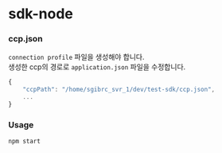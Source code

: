 # sdk-node

### ccp.json

`connection profile` 파일을 생성해야 합니다. <br>
생성한 ccp의 경로로 `application.json` 파일을 수정합니다.

```js
{
    "ccpPath": "/home/sgibrc_svr_1/dev/test-sdk/ccp.json",
    ...
}
```

### Usage

```
npm start
```